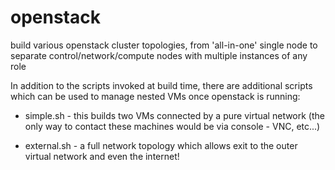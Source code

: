 # openstack

build various openstack cluster topologies, from 'all-in-one' single node to separate control/network/compute nodes with multiple instances of any role

In addition to the scripts invoked at build time, there are additional scripts which can be used to manage nested VMs once openstack is running:

+ simple.sh - this builds two VMs connected by a pure virtual network (the only way to contact these machines would be via console - VNC, etc...)

+ external.sh - a full network topology which allows exit to the outer virtual network and even the internet!
